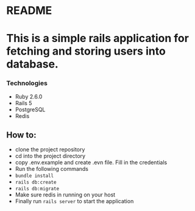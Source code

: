 # README

# This is a simple rails application for fetching and storing users into database.

### Technologies
- Ruby 2.6.0
- Rails 5
- PostgreSQL
- Redis

## How to:
- clone the project repository
- cd into the project directory
- copy .env.example and create .evn file. Fill in the credentials
- Run the following commands
- `bundle install`
- `rails db:create`
- `rails db:migrate`
- Make sure redis in running on your host
- Finally run `rails server` to start the application
